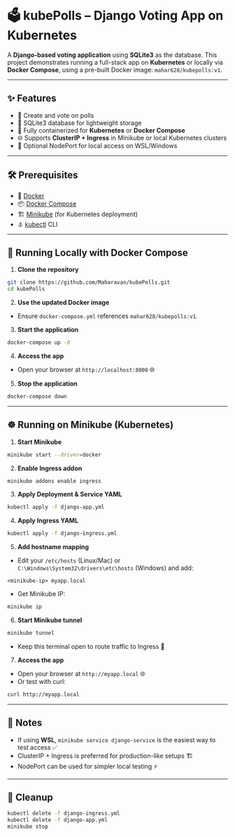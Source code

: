# 🗳️ kubePolls – Django Voting App on Kubernetes

A **Django-based voting application** using **SQLite3** as the database. This project demonstrates running a full-stack app on **Kubernetes** or locally via **Docker Compose**, using a pre-built Docker image: `mahar628/kubepolls:v1`.

---

## ✨ Features

- 📝 Create and vote on polls
- 💾 SQLite3 database for lightweight storage
- 🐳 Fully containerized for **Kubernetes** or **Docker Compose**
- 🌐 Supports **ClusterIP + Ingress** in Minikube or local Kubernetes clusters
- 🔑 Optional NodePort for local access on WSL/Windows

---

## 🛠️ Prerequisites

- 🐳 [Docker](https://docs.docker.com/get-docker/)
- 📦 [Docker Compose](https://docs.docker.com/compose/)
- 🏗️ [Minikube](https://minikube.sigs.k8s.io/docs/) (for Kubernetes deployment)
- ⚓ [kubectl](https://kubernetes.io/docs/tasks/tools/) CLI

---

## 🚀 Running Locally with Docker Compose

1. **Clone the repository**
```bash
git clone https://github.com/Maharavan/kubePolls.git
cd kubePolls
```

2. **Use the updated Docker image**
- Ensure `docker-compose.yml` references `mahar628/kubepolls:v1`.

3. **Start the application**
```bash
docker-compose up -d
```

4. **Access the app**
- Open your browser at `http://localhost:8000` 🌐

5. **Stop the application**
```bash
docker-compose down
```

---

## ☸️ Running on Minikube (Kubernetes)

1. **Start Minikube**
```bash
minikube start --driver=docker
```

2. **Enable Ingress addon**
```bash
minikube addons enable ingress
```

3. **Apply Deployment & Service YAML**
```bash
kubectl apply -f django-app.yml
```

4. **Apply Ingress YAML**
```bash
kubectl apply -f django-ingress.yml
```

5. **Add hostname mapping**
- Edit your `/etc/hosts` (Linux/Mac) or `C:\Windows\System32\drivers\etc\hosts` (Windows) and add:
```
<minikube-ip> myapp.local
```
- Get Minikube IP:
```bash
minikube ip
```

6. **Start Minikube tunnel**
```bash
minikube tunnel
```
- Keep this terminal open to route traffic to Ingress 🔄

7. **Access the app**
- Open your browser at `http://myapp.local` 🌐
- Or test with curl:
```bash
curl http://myapp.local
```

---

## 📝 Notes

- If using **WSL**, `minikube service django-service` is the easiest way to test access ✅
- ClusterIP + Ingress is preferred for production-like setups 🏗️
- NodePort can be used for simpler local testing ⚡

---

## 🧹 Cleanup

```bash
kubectl delete -f django-ingress.yml
kubectl delete -f django-app.yml
minikube stop
```